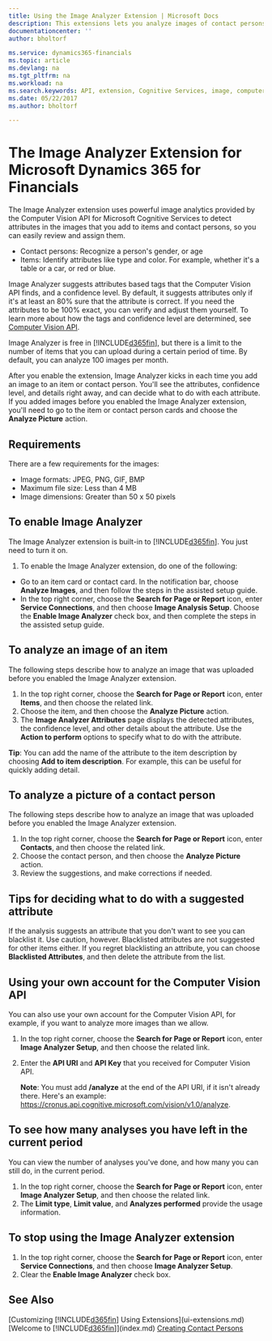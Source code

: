 ```yaml
---
title: Using the Image Analyzer Extension | Microsoft Docs
description: This extensions lets you analyze images of contact persons and items to find attributes, so you can quickly assign them in Financials.
documentationcenter: ''
author: bholtorf

ms.service: dynamics365-financials
ms.topic: article
ms.devlang: na
ms.tgt_pltfrm: na
ms.workload: na
ms.search.keywords: API, extension, Cognitive Services, image, computer vision, attribute, tag, recognition
ms.date: 05/22/2017
ms.author: bholtorf

---
```


# The Image Analyzer Extension for Microsoft Dynamics 365 for Financials
The Image Analyzer extension uses powerful image analytics provided by the Computer Vision API for Microsoft Cognitive Services to detect attributes in the images that you add to items and contact persons, so you can easily review and assign them. 
  
* Contact persons: Recognize a person's gender, or age  
* Items: Identify attributes like type and color. For example, whether it's a table or a car, or red or blue.  
  
Image Analyzer suggests attributes based tags that the Computer Vision API finds, and a confidence level. By default, it suggests attributes only if it's at least an 80% sure that the attribute is correct. If you need the attributes to be 100% exact, you can verify and adjust them yourself. To learn more about how the tags and confidence level are determined, see [Computer Vision API](https://azure.microsoft.com/en-us/services/cognitive-services/computer-vision/). 

Image Analyzer is free in [!INCLUDE[d365fin](includes/d365fin_md.md)], but there is a limit to the number of items that you can upload during a certain period of time. By default, you can analyze 100 images per month.

After you enable the extension, Image Analyzer kicks in each time you add an image to an item or contact person. You'll see the attributes, confidence level, and details right away, and can decide what to do with each attribute. If you added images before you enabled the Image Analyzer extension, you'll need to go to the item or contact person cards and choose the **Analyze Picture** action.   

## Requirements
There are a few requirements for the images:

* Image formats: JPEG, PNG, GIF, BMP
* Maximum file size: Less than 4 MB
* Image dimensions: Greater than 50 x 50 pixels

## To enable Image Analyzer
The Image Analyzer extension is built-in to [!INCLUDE[d365fin](includes/d365fin_md.md)]. You just need to turn it on.

1. To enable the Image Analyzer extension, do one of the following:
  
* Go to an item card or contact card. In the notification bar, choose **Analyze Images**, and then follow the steps in the assisted setup guide.  
* In the top right corner, choose the **Search for Page or Report** icon, enter **Service Connections**, and then choose **Image Analysis Setup**. Choose the **Enable Image Analyzer** check box, and then complete the steps in the assisted setup guide.  

## To analyze an image of an item
The following steps describe how to analyze an image that was uploaded before you enabled the Image Analyzer extension.  

1. In the top right corner, choose the **Search for Page or Report** icon, enter **Items**, and then choose the related link.  
2. Choose the item, and then choose the **Analyze Picture** action.  
3. The **Image Analyzer Attributes** page displays the detected attributes, the confidence level, and other details about the attribute. Use the **Action to perform** options to specify what to do with the attribute.  

**Tip**: You can add the name of the attribute to the item description by choosing **Add to item description**. For example, this can be useful for quickly adding detail. 

## To analyze a picture of a contact person
The following steps describe how to analyze an image that was uploaded before you enabled the Image Analyzer extension.  

1. In the top right corner, choose the **Search for Page or Report** icon, enter **Contacts**, and then choose the related link.  
2. Choose the contact person, and then choose the **Analyze Picture** action.  
3. Review the suggestions, and make corrections if needed.  

## Tips for deciding what to do with a suggested attribute
 
If the analysis suggests an attribute that you don't want to see you can blacklist it. Use caution, however. Blacklisted attributes are not suggested for other items either. If you regret blacklisting an attribute, you can choose **Blacklisted Attributes**, and then delete the attribute from the list. 

## Using your own account for the Computer Vision API
You can also use your own account for the Computer Vision API, for example, if you want to analyze more images than we allow.  
  
1. In the top right corner, choose the **Search for Page or Report** icon, enter **Image Analyzer Setup**, and then choose the related link.  
2. Enter the **API URI** and **API Key** that you received for Computer Vision API.  
  
    **Note**: You must add **/analyze** at the end of the API URI, if it isn't already there. Here's an example: <https://cronus.api.cognitive.microsoft.com/vision/v1.0/analyze>.

## To see how many analyses you have left in the current period
You can view the number of analyses you've done, and how many you can still do, in the current period.  
  
1. In the top right corner, choose the **Search for Page or Report** icon, enter **Image Analyzer Setup**, and then choose the related link.  
2. The **Limit type**, **Limit value**, and **Analyzes performed** provide the usage information.  

## To stop using the Image Analyzer extension
1. In the top right corner, choose the **Search for Page or Report** icon, enter **Service Connections**, and then choose **Image Analyzer Setup**.  
2. Clear the **Enable Image Analyzer** check box.  

## See Also
[Customizing [!INCLUDE[d365fin](includes/d365fin_md.md)] Using Extensions](ui-extensions.md)  
[Welcome to [!INCLUDE[d365fin](includes/d365fin_md.md)]](index.md)
[Creating Contact Persons](marketing-how-create-contact-persons.md)
